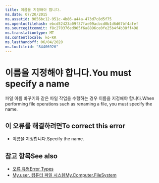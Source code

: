 ```yaml
---
title: 이름을 지정해야 합니다.
ms.date: 07/20/2015
ms.assetid: 9056bc12-951c-4b86-a44a-473d7c8d5f75
ms.openlocfilehash: ebcd52423a09f37fae09acbcd0b1d6d67bf4afef
ms.sourcegitcommit: f8c270376ed905f6a8896ce0fe25b4f4b38ff498
ms.translationtype: MT
ms.contentlocale: ko-KR
ms.lasthandoff: 06/04/2020
ms.locfileid: "84406926"
---
```

# <a name="you-must-specify-a-name"></a><span data-ttu-id="c7446-102">이름을 지정해야 합니다.</span><span class="sxs-lookup"><span data-stu-id="c7446-102">You must specify a name</span></span>
<span data-ttu-id="c7446-103">파일 이름 바꾸기와 같은 파일 작업을 수행하는 경우 이름을 지정해야 합니다.</span><span class="sxs-lookup"><span data-stu-id="c7446-103">When performing file operations such as renaming a file, you must specify the name.</span></span>  
  
## <a name="to-correct-this-error"></a><span data-ttu-id="c7446-104">이 오류를 해결하려면</span><span class="sxs-lookup"><span data-stu-id="c7446-104">To correct this error</span></span>  
  
- <span data-ttu-id="c7446-105">이름을 지정합니다.</span><span class="sxs-lookup"><span data-stu-id="c7446-105">Specify the name.</span></span>  
  
## <a name="see-also"></a><span data-ttu-id="c7446-106">참고 항목</span><span class="sxs-lookup"><span data-stu-id="c7446-106">See also</span></span>

- [<span data-ttu-id="c7446-107">오류 유형</span><span class="sxs-lookup"><span data-stu-id="c7446-107">Error Types</span></span>](../programming-guide/language-features/error-types.md)
- [<span data-ttu-id="c7446-108">My.user. 컴퓨터 파일 시스템</span><span class="sxs-lookup"><span data-stu-id="c7446-108">My.Computer.FileSystem</span></span>](xref:Microsoft.VisualBasic.FileIO.FileSystem)
